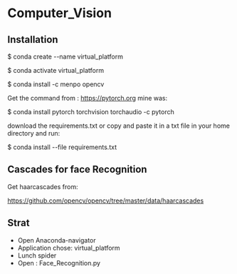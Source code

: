 # Computer_Vision

## Installation
$ conda create --name virtual_platform 

$ conda activate virtual_platform   

$ conda install -c menpo opencv 

Get the command from : https://pytorch.org mine was:

$ conda install pytorch torchvision torchaudio -c pytorch

download the requirements.txt or copy  and paste it in a txt file in your home directory and run:

$ conda install --file requirements.txt 

## Cascades for face Recognition
Get haarcascades from:

https://github.com/opencv/opencv/tree/master/data/haarcascades

## Strat 
* Open Anaconda-navigator
* Application chose: virtual_platform 
* Lunch spider 
* Open :  Face_Recognition.py  
